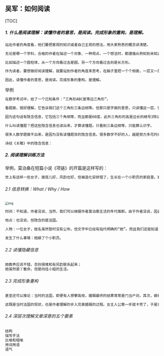 ## 吴军：如何阅读

[TOC]

##### 1. 什么是阅读理解：读懂作者的意思，是阅读。完成形象的重构，是理解。

```tex
站在作者的角度看，他们要把客观的知识或者自己主观的想法，用大家熟悉的概念讲清楚。

无论是哪一个学科，合格的作者在描述一个对象、一种观点、一个想法时，都遵循从熟知到未知这个方向，而不是反过来。为了进一步让读者理解新概念，他们需要从很多维度、很多层次来描述。

比如描述一个圆柱体，从一个方向看过去是圆，另一个方向看过去则是长方形。

作为读者，要想做好阅读理解，就要站到作者的角度来思考，在脑子里把一个个侧面，一层又一层的意思复原成一个完整的形象。

因此，读懂作者的意思，是阅读。完成形象的重构，是理解。
```

举例

```tex
在数学考试中，给了一个已知条件：“三角形ABC是等边三角形”。

看题面，很好理解，它告诉我们这个三角形三条边相等。但那只是字面的意思，只读懂这一层，很多题肯定做不出来。

因为这句话有隐含信息，它包括三个角相等，而且都是60度，此外三角形的高是边长的根号3除以2倍，而它的面积，则是边长平方的根号3除以4倍，等等。

什么叫读懂题？把这些隐含信息也读出来，才算读懂题。只看到三条边相等，只能算认识字。

很多人数学题做不出来，是因为没有读懂题目的隐含信息。很多数学不好的人，越是努力多花时间学数学，最后考试越是考不好。
```

```tex
诗经《关雎》中的隐含信息：

```

##### 2. 阅读理解训练方法

举例，莫泊桑在短篇小说《项链》的开篇是这样写的：

```tex
世上有这样一些女子，面庞儿好，风韵也好，但被造化安排错了，生长在一个小职员的家庭里。她便是其中的一个。她没有陪嫁财产，没有可以指望得到的遗产，没有任何方法可以使一个有钱有地位的男子来结识她，了解她，爱她，娶她；她只好任人把她嫁给了教育部的一个小科员。
```

###### 2.1  信息转换：What / Why / How

<img src="https://piccdn3.umiwi.com/img/202005/22/202005222258407603045918.png?x-oss-process=image/resize,w_1920,m_lfit" alt="img" style="zoom: 67%;" />

```tex
时间：不知道，作者没说，当然，我们可以根据作者莫泊桑生活的年代推断。由于作者没说，因此如果这一段文章做阅读理解的材料，是不会问关于时间的问题的。

地点：也没说，但隐含的是法国。

人物：一位女子，姓名虽然暂时没有公布，但文字中已经有指代明确的“她”。而且我们还能知道关于她的若干信息。漂亮，有风韵，出身小职员家庭，经济条件一般。

发生了什么事情：她嫁了个小职员。
```

###### 2.2  读懂隐藏信息

```tex
她教养应该不错，否则很难和有风韵联系起来；
她虽然是丫鬟命，但是向往小姐的生活。
```

###### 2.3  完成形象重构

```tex
甚至还可以推论：当时的法国，即便有人想攀高枝，婚姻最终的结果常常是门当户对。其次，嫁给一个所谓的好人，需要有机会先结识“高富帅”，然后彼此了解，产生爱情，最后走入婚姻的殿堂，至少要有这样的四步。

这既是当时法国的现状，也是作者理解的步入完美婚姻的过程。女主人公第一步就卡壳了，于是只能嫁给和她同样阶层的小职员
```

###### 2.4  深层次理解文章深意的五个要素

```tex
结构
描写手法
比喻和暗喻
用词用语
语气
```



